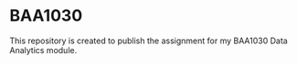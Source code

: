 # BAA1030
This repository is created to publish the assignment for my BAA1030 Data Analytics module.
